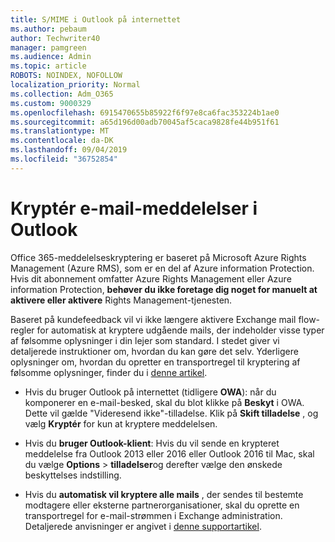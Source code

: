 ```yaml
---
title: S/MIME i Outlook på internettet
ms.author: pebaum
author: Techwriter40
manager: pamgreen
ms.audience: Admin
ms.topic: article
ROBOTS: NOINDEX, NOFOLLOW
localization_priority: Normal
ms.collection: Adm_O365
ms.custom: 9000329
ms.openlocfilehash: 6915470655b85922f6f97e8ca6fac353224b1ae0
ms.sourcegitcommit: a65d196d00adb70045af5caca9828fe44b951f61
ms.translationtype: MT
ms.contentlocale: da-DK
ms.lasthandoff: 09/04/2019
ms.locfileid: "36752854"
---
```

# <a name="encrypt-email-messages-in-outlook"></a>Kryptér e-mail-meddelelser i Outlook

Office 365-meddelelseskryptering er baseret på Microsoft Azure Rights Management (Azure RMS), som er en del af Azure information Protection. Hvis dit abonnement omfatter Azure Rights Management eller Azure information Protection, **behøver du ikke foretage dig noget for manuelt at aktivere eller aktivere** Rights Management-tjenesten.

Baseret på kundefeedback vil vi ikke længere aktivere Exchange mail flow-regler for automatisk at kryptere udgående mails, der indeholder visse typer af følsomme oplysninger i din lejer som standard. I stedet giver vi detaljerede instruktioner om, hvordan du kan gøre det selv. Yderligere oplysninger om, hvordan du opretter en transportregel til kryptering af følsomme oplysninger, finder du i [denne artikel](https://aka.ms/OmeEtr).

- Hvis du bruger Outlook på internettet (tidligere **OWA**): når du komponerer en e-mail-besked, skal du blot klikke på **Beskyt** i OWA. Dette vil gælde "Videresend ikke"-tilladelse. Klik på **Skift tilladelse** , og vælg **Kryptér** for kun at kryptere meddelelsen.

- Hvis du **bruger Outlook-klient**: Hvis du vil sende en krypteret meddelelse fra Outlook 2013 eller 2016 eller Outlook 2016 til Mac, skal du vælge **Options** > **tilladelser**og derefter vælge den ønskede beskyttelses indstilling.

- Hvis du **automatisk vil kryptere alle mails** , der sendes til bestemte modtagere eller eksterne partnerorganisationer, skal du oprette en transportregel for e-mail-strømmen i Exchange administration. Detaljerede anvisninger er angivet i [denne supportartikel](https://docs.microsoft.com/office365/securitycompliance/define-mail-flow-rules-to-encrypt-email#create-a-mail-flow-rule-to-encrypt-email-messages-with-the-new-ome-capabilities).

